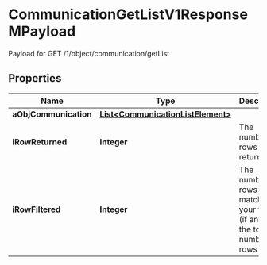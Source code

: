 

# CommunicationGetListV1ResponseMPayload

Payload for GET /1/object/communication/getList

## Properties

| Name | Type | Description | Notes |
|------------ | ------------- | ------------- | -------------|
|**aObjCommunication** | [**List&lt;CommunicationListElement&gt;**](CommunicationListElement.md) |  |  |
|**iRowReturned** | **Integer** | The number of rows returned |  |
|**iRowFiltered** | **Integer** | The number of rows matching your filters (if any) or the total number of rows |  |



